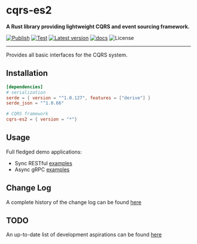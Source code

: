 # cqrs-es2

**A Rust library providing lightweight CQRS and event sourcing framework.**

[![Publish](https://github.com/brgirgis/cqrs-es2/actions/workflows/crates-io.yml/badge.svg)](https://github.com/brgirgis/cqrs-es2/actions/workflows/crates-io.yml)
[![Test](https://github.com/brgirgis/cqrs-es2/actions/workflows/rust-ci.yml/badge.svg)](https://github.com/brgirgis/cqrs-es2/actions/workflows/rust-ci.yml)
[![Latest version](https://img.shields.io/crates/v/cqrs-es2)](https://crates.io/crates/cqrs-es2)
[![docs](https://img.shields.io/badge/API-docs-blue.svg)](https://docs.rs/cqrs-es2)
![License](https://img.shields.io/crates/l/cqrs-es2.svg)

---

Provides all basic interfaces for the CQRS system.

## Installation

```toml
[dependencies]
# serialization
serde = { version = "^1.0.127", features = ["derive"] }
serde_json = "^1.0.66"

# CQRS framework
cqrs-es2 = { version = "*"}
```

## Usage

Full fledged demo applications:

- Sync RESTful [examples](https://github.com/brgirgis/cqrs-es2-store/tree/master/examples)
- Async gRPC [examples](https://github.com/brgirgis/tokio-cqrs-es2-store/tree/master/examples)

## Change Log

A complete history of the change log can be found [here](https://github.com/brgirgis/cqrs-es2/blob/master/ChangeLog.md)

## TODO

An up-to-date list of development aspirations can be found [here](https://github.com/brgirgis/cqrs-es2/blob/master/TODO.md)
